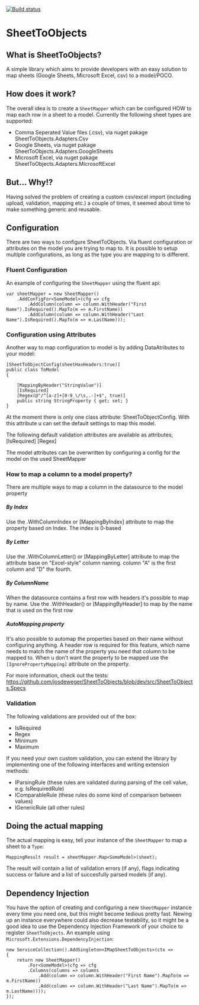 [![Build status](https://ci.appveyor.com/api/projects/status/xyh066af9kpkqpgm?svg=true)](https://ci.appveyor.com/project/josdeweger/sheettoobjects)

# SheetToObjects

## What is SheetToObjects?
A simple library which aims to provide developers with an easy solution to map sheets (Google Sheets, Microsoft Excel, csv) to a model/POCO. 

## How does it work?
The overall idea is to create a `SheetMapper` which can be configured HOW to map each row in a sheet to a model. Currently the following sheet types are supported:

- Comma Seperated Value files (.csv), via nuget pakage SheetToObjects.Adapters.Csv
- Google Sheets, via nuget pakage SheetToObjects.Adapters.GoogleSheets
- Microsoft Excel, via nuget pakage SheetToObjects.Adapters.MicrosoftExcel

## But... Why!?
Having solved the problem of creating a custom csv/excel import (including upload, validation, mapping etc.) a couple of times, it seemed about time to make something generic and reusable.

## Configuration
There are two ways to configure SheetToObjects. Via fluent configuration or attributes on the model you are trying to map to. It is possible to setup multiple configurations, as long as the type you are mapping to is different.

### Fluent Configuration
An example of configuring the `SheetMapper` using the fluent api:

```
var sheetMapper = new SheetMapper()
    .AddConfigFor<SomeModel>(cfg => cfg
        .AddColumn(column => column.WithHeader("First Name").IsRequired().MapTo(m => m.FirstName))
        .AddColumn(column => column.WithHeader("Last Name").IsRequired().MapTo(m => m.LastName)));
 ```
### Configuration using Attributes
Another way to map configuration to model is by adding DataAtributes to your model:

```
[SheetToObjectConfig(sheetHasHeaders:true)]
public class ToModel
{

	[MappingByHeader("StringValue")]
	[IsRequired]
	[Regex(@"/^[a-z]+[0-9_\/\s,.-]+$", true)]
	public string StringProperty { get; set; }
}
```

At the moment there is only one class attribute: SheetToObjectConfig. With this attribute u can set the default settings to map this model.

The following default validation attributes are available as attributes;
[IsRequired]
[Regex]

The model attributes can be overwritten by configuring a config for the model on the used SheetMapper

### How to map a column to a model property?
There are multiple ways to map a column in the datasource to the model property

##### By Index
Use the .WithColumnIndex or [MappingByIndex] attribute to map the property based on Index. The index is 0-based

##### By Letter
Use the .WithColumnLetter() or [MappingByLetter] attribute to map the attribute base on "Excel-style" column naming. column "A" is the first column and "D" the fourth.

##### By ColumnName
When the datasource contains a first row with headers it's possible to map by name. Use the .WithHeader() or [MappingByHeader] to map by the name that is used on the first row

##### AutoMapping property
It's also possible to automap the properties based on their name without configuring anything. A header row is required for this feature, which name needs to match the name of the property you need that column to be mapped to. 
When u don't want the property to be mapped use the `[IgnorePropertyMapping]` attribute on the property.

For more information, check out the tests: https://github.com/josdeweger/SheetToObjects/blob/dev/src/SheetToObjects.Specs

### Validation
The following validations are provided out of the box:
- IsRequired
- Regex
- Minimum
- Maximum

If you need your own custom validation, you can extend the library by implementing one of the following interfaces and writing extension methods:
- IParsingRule (these rules are validated during parsing of the cell value, e.g. IsRequiredRule)
- IComparableRule (these rules do some kind of comparison between values)
- IGenericRule (all other rules)

## Doing the actual mapping
The actual mapping is easy, tell your instance of the `SheetMapper` to map a sheet to a `Type`:
```
MappingResult result = sheetMapper.Map<SomeModel>(sheet);
```

The result will contain a list of validation errors (if any), flags indicating success or failure and a list of succesfully parsed models (if any).

## Dependency Injection
You have the option of creating and configuring a new `SheetMapper` instance every time you need one, but this might become tedious pretty fast. Newing up an instance everywhere could also decrease testability, 
so it might be a good idea to use the Dependency Injection Framework of your choice to register `SheetToObjects`. An example using `Microsoft.Extensions.DependencyInjection`:

```
new ServiceCollection().AddSingleton<IMapSheetToObjects>(ctx =>
{
    return new SheetMapper()
        .For<SomeModel>(cfg => cfg
        .Columns(columns => columns
            .Add(column => column.WithHeader("First Name").MapTo(m => m.FirstName))
            .Add(column => column.WithHeader("Last Name").MapTo(m => m.LastName))));
});
```
